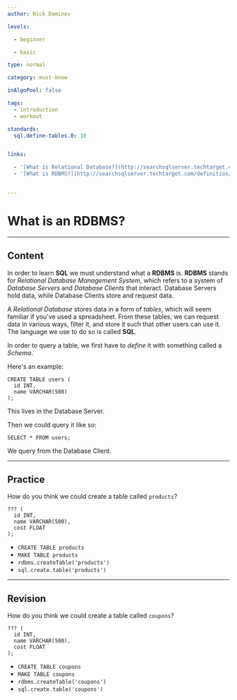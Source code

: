 ```yaml
---
author: Nick Daminov

levels:

  - beginner

  - basic

type: normal

category: must-know

inAlgoPool: false

tags:
  - introduction
  - workout

standards:
  sql.define-tables.0: 10


links:

  - '[What is Relational Database?](http://searchsqlserver.techtarget.com/definition/relational-database){website}'
  - '[What is RDBMS?](http://searchsqlserver.techtarget.com/definition/relational-database-management-system){website}'


---
```


# What is an RDBMS?

---
## Content

In order to learn **SQL** we must understand what a **RDBMS** is. **RDBMS** stands for *Relational Database Management System*, which refers to a system of *Database Servers* and *Database Clients* that interact. Database Servers hold data, while Database Clients store and request data.

A *Relational Database* stores data in a form of _tables_, which will seem familiar if you've used a spreadsheet. From these tables, we can request data in various ways, filter it, and store it such that other users can use it. The language we use to do so is called **SQL**.

In order to query a table, we first have to _define_ it with something called a *Schema*.

Here's an example:

```
CREATE TABLE users (
  id INT,
  name VARCHAR(500)
);

```
This lives in the Database Server.

Then we could query it like so:

```
SELECT * FROM users;
```

We query from the Database Client.

---
## Practice

How do you think we could create a table called `products`?

```
??? (
  id INT,
  name VARCHAR(500),
  cost FLOAT
);
```

* `CREATE TABLE products`
* `MAKE TABLE products`
* `rdbms.createTable('products')`
* `sql.create.table('products')`

---
## Revision

How do you think we could create a table called `coupons`?

```
??? (
  id INT,
  name VARCHAR(500),
  cost FLOAT
);
```

* `CREATE TABLE coupons`
* `MAKE TABLE coupons`
* `rdbms.createTable('coupons')`
* `sql.create.table('coupons')`
